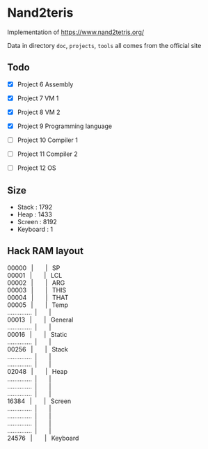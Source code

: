 # Nand2teris

Implementation of https://www.nand2tetris.org/

Data in directory `doc`, `projects`, `tools` all comes from the official site

## Todo

- [x] Project 6 Assembly
- [x] Project 7 VM 1
- [x] Project 8 VM 2
- [x] Project 9 Programming language
- [ ] Project 10 Compiler 1
- [ ] Project 11 Compiler 2
- [ ] Project 12 OS


## Size
* Stack : 1792
* Heap : 1433
* Screen : 8192
* Keyboard : 1
## Hack RAM layout

00000 &ensp;|&ensp;&ensp;&ensp;&ensp;| &ensp;SP \
00001 &ensp;|&ensp;&ensp;&ensp;&ensp;| &ensp;LCL \
00002 &ensp;|&ensp;&ensp;&ensp;&ensp;| &ensp;ARG \
00003 &ensp;|&ensp;&ensp;&ensp;&ensp;| &ensp;THIS \
00004 &ensp;|&ensp;&ensp;&ensp;&ensp;| &ensp;THAT \
00005 &ensp;|&ensp;&ensp;&ensp;&ensp;| &ensp;Temp \
..............&ensp;|&ensp;&ensp;&ensp;&ensp;| &ensp; \
00013 &ensp;|&ensp;&ensp;&ensp;&ensp;| &ensp;General \
..............&ensp;|&ensp;&ensp;&ensp;&ensp;| &ensp; \
00016 &ensp;|&ensp;&ensp;&ensp;&ensp;| &ensp;Static \
..............&ensp;|&ensp;&ensp;&ensp;&ensp;| &ensp; \
00256 &ensp;|&ensp;&ensp;&ensp;&ensp;| &ensp;Stack \
..............&ensp;|&ensp;&ensp;&ensp;&ensp;| &ensp; \
..............&ensp;|&ensp;&ensp;&ensp;&ensp;| &ensp; \
02048 &ensp;|&ensp;&ensp;&ensp;&ensp;| &ensp;Heap \
..............&ensp;|&ensp;&ensp;&ensp;&ensp;| &ensp; \
..............&ensp;|&ensp;&ensp;&ensp;&ensp;| &ensp; \
..............&ensp;|&ensp;&ensp;&ensp;&ensp;| &ensp; \
16384 &ensp;|&ensp;&ensp;&ensp;&ensp;| &ensp;Screen\
..............&ensp;|&ensp;&ensp;&ensp;&ensp;| &ensp;\
..............&ensp;|&ensp;&ensp;&ensp;&ensp;| &ensp; \
..............&ensp;|&ensp;&ensp;&ensp;&ensp;| &ensp; \
..............&ensp;|&ensp;&ensp;&ensp;&ensp;| &ensp; \
24576 &ensp;|&ensp;&ensp;&ensp;&ensp;| &ensp;Keyboard